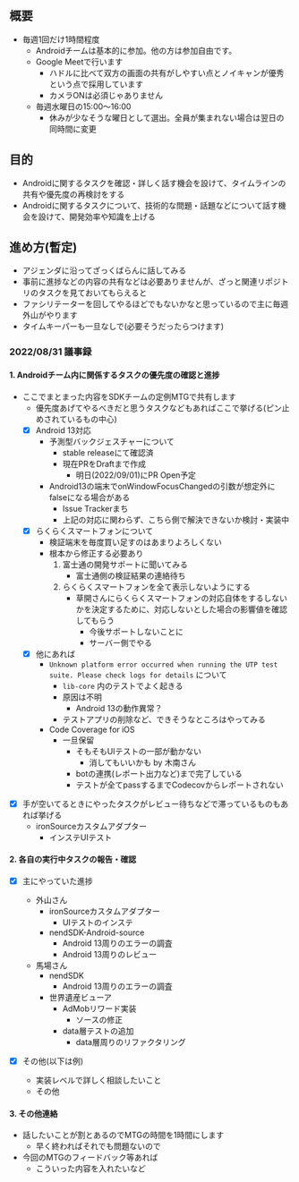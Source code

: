 ## 概要

- 毎週1回だけ1時間程度
  - Androidチームは基本的に参加。他の方は参加自由です。
  - Google Meetで行います
    - ハドルに比べて双方の画面の共有がしやすい点とノイキャンが優秀という点で採用しています
    - カメラONは必須じゃありません
  - 毎週水曜日の15:00～16:00
    - 休みが少なそうな曜日として選出。全員が集まれない場合は翌日の同時間に変更

## 目的

- Androidに関するタスクを確認・詳しく話す機会を設けて、タイムラインの共有や優先度の再検討をする
- Androidに関するタスクについて、技術的な問題・話題などについて話す機会を設けて、開発効率や知識を上げる

## 進め方(暫定)

- アジェンダに沿ってざっくばらんに話してみる
- 事前に進捗などの内容の共有などは必要ありませんが、ざっと関連リポジトリのタスクを見ておいてもらえると
- ファシリテーターを回してやるほどでもないかなと思っているので主に毎週外山がやります
- タイムキーパーも一旦なしで(必要そうだったらつけます)

### 2022/08/31 議事録

#### 1. Androidチーム内に関係するタスクの優先度の確認と進捗

- ここでまとまった内容をSDKチームの定例MTGで共有します
  - 優先度あげてやるべきだと思うタスクなどもあればここで挙げる(ピン止めされているもの中心)
  - [x] Android 13対応
    - 予測型バックジェスチャーについて
      - stable releaseにて確認済
      - 現在PRをDraftまで作成
        - 明日(2022/09/01)にPR Open予定
    - Android13の端末でonWindowFocusChangedの引数が想定外にfalseになる場合がある
      - Issue Trackerまち
      - 上記の対応に関わらず、こちら側で解決できないか検討・実装中
  - [x] らくらくスマートフォンについて
    - 検証端末を毎度買い足すのはあまりよろしくない
    - 根本から修正する必要あり
      1. 富士通の開発サポートに聞いてみる
          - 富士通側の検証結果の連絡待ち
      1. らくらくスマートフォンを全て表示しないようにする
          - 草開さんにらくらくスマートフォンの対応自体をするしないかを決定するために、対応しないとした場合の影響値を確認してもらう
            - 今後サポートしないことに
            - サーバー側でやる
  - [x] 他にあれば
    - `Unknown platform error occurred when running the UTP test suite. Please check logs for details` について
      - `lib-core` 内のテストでよく起きる
      - 原因は不明
        - Android 13の動作異常？
      - テストアプリの削除など、できそうなところはやってみる
    - Code Coverage for iOS
      - 一旦保留
        - そもそもUIテストの一部が動かない
          - 消してもいいかも by 木南さん
        - botの連携(レポート出力など)まで完了している
        - テストが全てpassするまでCodecovからレポートされない

- [x] 手が空いてるときにやったタスクがレビュー待ちなどで滞っているものもあれば挙げる
  - ironSourceカスタムアダプター
    - インステUIテスト

#### 2. 各自の実行中タスクの報告・確認

- [x] 主にやっていた進捗
  - 外山さん
    - ironSourceカスタムアダプター
      - UIテストのインステ
    - nendSDK-Android-source
      - Android 13周りのエラーの調査
      - Android 13周りのレビュー
  - 馬場さん
    - nendSDK
      - Android 13周りのエラーの調査
    - 世界遺産ビューア
      - AdMobリワード実装
        - ソースの修正
      - data層テストの追加
        - data層周りのリファクタリング

- [x] その他(以下は例)
  - 実装レベルで詳しく相談したいこと
  - その他

#### 3. その他連絡

- 話したいことが割とあるのでMTGの時間を1時間にします
  - 早く終わればそれでも問題ないので
- 今回のMTGのフィードバック等あれば
  - こういった内容を入れたいなど
